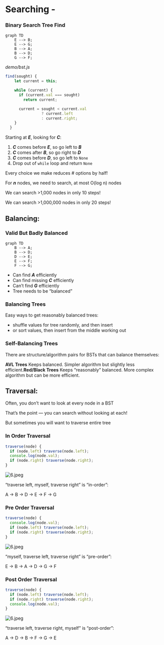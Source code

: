 # Searching -

### Binary Search Tree Find

```mermaid
graph TD
	E --> B;
	E --> G;
	B --> A;
	B --> D;
	G --> F;
```

_demo/bst.js_
```jsx
find(sought) {
    let current = this;

    while (current) {
      if (current.val === sought) 
        return current;

      current = sought < current.val
                ? current.left
                : current.right;
    }
  }
```

Starting at ***E***, looking for ***C***:

1. ***C*** comes before ***E***, so go left to ***B***
2. ***C*** comes after ***B***, so go right to ***D***
3. ***C*** comes before ***D***, so go left to `None`
4. Drop out of `while` loop and return `None`

Every choice we make reduces # options by half!

For ***n*** nodes, we need to search, at most O(log n) nodes

We can search >1,000 nodes in only 10 steps!

We can search >1,000,000 nodes in only 20 steps!

## Balancing:

### **Valid But Badly Balanced**

```mermaid
graph TD
	B --> A;
	B --> D;
	D --> E;
	E --> F;
	F --> G;
```

- Can find ***A*** efficiently
- Can find missing ***C*** efficiently
- Can’t find ***G*** efficiently
- Tree needs to be “balanced”

### Balancing Trees
Easy ways to get reasonably balanced trees:

- shuffle values for tree randomly, and then insert
- or sort values, then insert from the middle working out

### Self-Balancing Trees
There are structure/algorithm pairs for BSTs that can balance themselves:

**AVL Trees**   Keeps balanced. Simpler algorithm but slightly less efficient.**Red/Black Trees** Keeps “reasonably” balanced. More complex algorithm but can be more efficient.

## Traversal:

Often, you don’t want to look at every node in a BST

That’s the point — you can search without looking at each!

But sometimes you will want to traverse entire tree

### In Order Traversal

```jsx
traverse(node) {
  if (node.left) traverse(node.left);
  console.log(node.val);
  if (node.right) traverse(node.right);
}
```

![6.jpeg](https://lessons.springboard.com/image/https%3A%2F%2Fs3-us-west-2.amazonaws.com%2Fsecure.notion-static.com%2F4300e18a-affe-459e-9505-1dcb6cf39255%2F6.jpeg?table=block&id=d44f1c56-86e4-4fdc-8dc3-3f022223e99d&spaceId=163f1722-85e9-4a3c-adba-457a91094f00&width=1500&userId=&cache=v2)

“traverse left, myself, traverse right” is “in-order”:

A → B → D → E → F → G

### Pre Order Traversal

```jsx
traverse(node) {
  console.log(node.val);
  if (node.left) traverse(node.left);
  if (node.right) traverse(node.right);
}
```

![6.jpeg](https://lessons.springboard.com/image/https%3A%2F%2Fs3-us-west-2.amazonaws.com%2Fsecure.notion-static.com%2Fea6d74d6-5d69-46ad-830e-10bc74b82ba1%2F6.jpeg?table=block&id=6ce80ba7-0474-4a20-b18f-d49ce239577f&spaceId=163f1722-85e9-4a3c-adba-457a91094f00&width=1500&userId=&cache=v2)

“myself, traverse left, traverse right” is “pre-order”:

E → B → A → D → G → F

### Post Order Traversal

```jsx
traverse(node) {
  if (node.left) traverse(node.left);
  if (node.right) traverse(node.right);
  console.log(node.val);
}
```

![6.jpeg](https://lessons.springboard.com/image/https%3A%2F%2Fs3-us-west-2.amazonaws.com%2Fsecure.notion-static.com%2Fe903e52d-4783-4aca-b26f-285e83fffa34%2F6.jpeg?table=block&id=72683a8e-be5b-4931-84a5-09e412c712c0&spaceId=163f1722-85e9-4a3c-adba-457a91094f00&width=1500&userId=&cache=v2)

“traverse left, traverse right, myself” is “post-order”:

A → D → B → F → G → E

